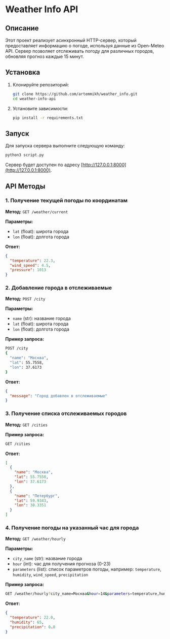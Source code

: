 # Weather Info API

## Описание

Этот проект реализует асинхронный HTTP-сервер, который предоставляет информацию
о погоде, используя данные из Open-Meteo API. Сервер позволяет отслеживать
погоду для различных городов, обновляя прогноз каждые 15 минут.

## Установка

1. Клонируйте репозиторий:

   ```bash
   git clone https://github.com/artemmikh/weather_info.git
   cd weather-info-api
   ```

2. Установите зависимости:

   ```bash
   pip install -r requirements.txt
   ```

## Запуск

Для запуска сервера выполните следующую команду:

```bash
python3 script.py
```

Сервер будет доступен по адресу [http://127.0.0.1:8000](http://127.0.0.1:8000).

## API Методы

### 1. Получение текущей погоды по координатам

**Метод:** `GET /weather/current`

**Параметры:**

- `lat` (float): широта города
- `lon` (float): долгота города

**Ответ:**

```json
{
  "temperature": 22.3,
  "wind_speed": 4.5,
  "pressure": 1013
}
```

### 2. Добавление города в отслеживаемые

**Метод:** `POST /city`

**Параметры:**

- `name` (str): название города
- `lat` (float): широта города
- `lon` (float): долгота города

**Пример запроса:**

```bash
POST /city
{
  "name": "Москва",
  "lat": 55.7558,
  "lon": 37.6173
}
```

**Ответ:**

```json
{
  "message": "Город добавлен в отслеживаемые"
}
```

### 3. Получение списка отслеживаемых городов

**Метод:** `GET /cities`

**Пример запроса:**

```bash
GET /cities
```

**Ответ:**

```json
[
  {
    "name": "Москва",
    "lat": 55.7558,
    "lon": 37.6173
  },
  {
    "name": "Петербург",
    "lat": 59.9343,
    "lon": 30.3351
  }
]
```

### 4. Получение погоды на указанный час для города

**Метод:** `GET /weather/hourly`

**Параметры:**

- `city_name` (str): название города
- `hour` (int): час для получения прогноза (0-23)
- `parameters` (list): список параметров погоды, например: `temperature`,
  `humidity`, `wind_speed`, `precipitation`

**Пример запроса:**

```bash
GET /weather/hourly?city_name=Москва&hour=14&parameters=temperature,humidity,precipitation
```

**Ответ:**

```json
{
  "temperature": 22.0,
  "humidity": 65,
  "precipitation": 0.0
}
```
